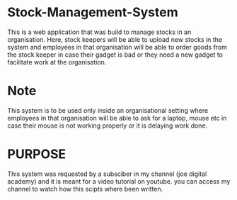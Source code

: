 # Stock-Management-System
This is a web application that was build to manage stocks in an organisation. Here, stock keepers will be able to upload new stocks in the system and employees in that organisation will be able to order goods from the stock keeper in case their gadget is bad or they need a new gadget to facilitate work at the organisation.

# Note
This system is to be used only inside an organisational setting where employees in that organisation will be able to ask for a laptop, mouse etc in case their mouse is not working properly or it is delaying work done.

# PURPOSE
This system was requested by a subsciber in my channel (joe digital academy) and it is meant for a video tutorial on youtube. you can access my channel to watch how this scipts where been written.
